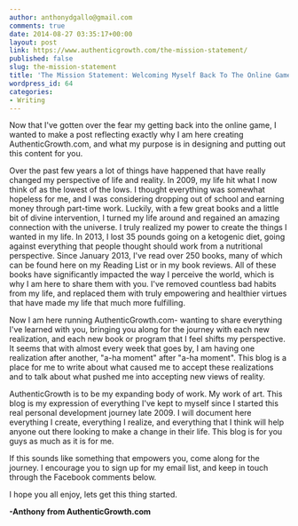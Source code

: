 ```yaml
---
author: anthonydgallo@gmail.com
comments: true
date: 2014-08-27 03:35:17+00:00
layout: post
link: https://www.authenticgrowth.com/the-mission-statement/
published: false
slug: the-mission-statement
title: 'The Mission Statement: Welcoming Myself Back To The Online Game'
wordpress_id: 64
categories:
- Writing
---
```


Now that I've gotten over the fear my getting back into the online game, I wanted to make a post reflecting exactly why I am here creating AuthenticGrowth.com, and what my purpose is in designing and putting out this content for you.

Over the past few years a lot of things have happened that have really changed my perspective of life and reality. In 2009, my life hit what I now think of as the lowest of the lows. I thought everything was somewhat hopeless for me, and I was considering dropping out of school and earning money through part-time work. Luckily, with a few great books and a little bit of divine intervention, I turned my life around and regained an amazing connection with the universe. I truly realized my power to create the things I wanted in my life. In 2013, I lost 35 pounds going on a ketogenic diet, going against everything that people thought should work from a nutritional perspective. Since January 2013, I've read over 250 books, many of which can be found here on my Reading List or in my book reviews. All of these books have significantly impacted the way I perceive the world, which is why I am here to share them with you. I've removed countless bad habits from my life, and replaced them with truly empowering and healthier virtues that have made my life that much more fulfilling.

Now I am here running AuthenticGrowth.com- wanting to share everything I've learned with you, bringing you along for the journey with each new realization, and each new book or program that I feel shifts my perspective. It seems that with almost every week that goes by, I am having one realization after another, "a-ha moment" after "a-ha moment". This blog is a place for me to write about what caused me to accept these realizations and to talk about what pushed me into accepting new views of reality.

AuthenticGrowth is to be my expanding body of work. My work of art. This blog is my expression of everything I've kept to myself since I started this real personal development journey late 2009. I will document here everything I create, everything I realize, and everything that I think will help anyone out there looking to make a change in their life. This blog is for you guys as much as it is for me.

If this sounds like something that empowers you, come along for the journey. I encourage you to sign up for my email list, and keep in touch through the Facebook comments below.

I hope you all enjoy, lets get this thing started.

**-Anthony from AuthenticGrowth.com**
